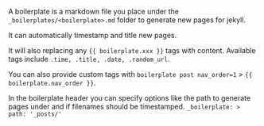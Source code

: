 A boilerplate is a markdown file you place under the `_boilerplates/<boilerplate>.md` folder to generate new pages for jekyll.


It can automatically timestamp and title new pages.


It will also replacing any `{{ boilerplate.xxx }}` tags with content. Available tags include `.time, .title, .date, .random_url`.


You can also provide custom tags with `boilerplate post nav_order=1` > `{{ boilerplate.nav_order }}`.


In the boilerplate header you can specify options like the path to generate pages under and if filenames should be timestamped. `_boilerplate: > path: '_posts/'`


